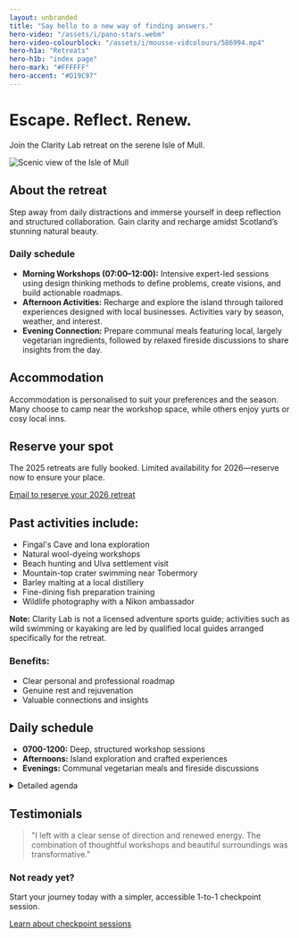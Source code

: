 ```yaml
---
layout: unbranded
title: "Say hello to a new way of finding answers."
hero-video: "/assets/i/pano-stars.webm"
hero-video-colourblock: "/assets/i/mousse-vidcolours/586994.mp4"
hero-h1a: "Retreats"
hero-h1b: "index page"
hero-mark: "#FFFFFF"
hero-accent: "#D19C97"
---
```


<h1 class="govuk-heading-xl">Escape. Reflect. Renew.</h1>
<p class="govuk-body-l">Join the Clarity Lab retreat on the serene Isle of Mull.</p>

<img src="/assets/images/mull-retreat.jpg" alt="Scenic view of the Isle of Mull" class="govuk-!-margin-bottom-8">

<div class="govuk-grid-row">
<div class="govuk-grid-column-two-thirds">

  <h2 class="govuk-heading-m">About the retreat</h2>
  <p class="govuk-body">Step away from daily distractions and immerse yourself in deep reflection and structured collaboration. Gain clarity and recharge amidst Scotland’s stunning natural beauty.</p>

  <h3 class="govuk-heading-s">Daily schedule</h3>
  <ul class="govuk-list govuk-list--bullet">
    <li><strong>Morning Workshops (07:00–12:00):</strong> Intensive expert-led sessions using design thinking methods to define problems, create visions, and build actionable roadmaps.</li>
    <li><strong>Afternoon Activities:</strong> Recharge and explore the island through tailored experiences designed with local businesses. Activities vary by season, weather, and interest.</li>
    <li><strong>Evening Connection:</strong> Prepare communal meals featuring local, largely vegetarian ingredients, followed by relaxed fireside discussions to share insights from the day.</li>
  </ul>

  <h2 class="govuk-heading-m">Accommodation</h2>
  <p class="govuk-body">Accommodation is personalised to suit your preferences and the season. Many choose to camp near the workshop space, while others enjoy yurts or cosy local inns.</p>

  <h2 class="govuk-heading-m">Reserve your spot</h2>
  <p class="govuk-body">The 2025 retreats are fully booked. Limited availability for 2026—reserve now to ensure your place.</p>
  <a href="mailto:info@claritylab.uk?subject=2026%20Retreat%20Reservation" class="govuk-button">Email to reserve your 2026 retreat</a>

  <h2 class="govuk-heading-m">Past activities include:</h2>
  <ul class="govuk-list govuk-list--bullet">
    <li>Fingal's Cave and Iona exploration</li>
    <li>Natural wool-dyeing workshops</li>
    <li>Beach hunting and Ulva settlement visit</li>
    <li>Mountain-top crater swimming near Tobermory</li>
    <li>Barley malting at a local distillery</li>
    <li>Fine-dining fish preparation training</li>
    <li>Wildlife photography with a Nikon ambassador</li>
  </ul>

  <p class="govuk-body govuk-!-font-size-16">
    <strong>Note:</strong> Clarity Lab is not a licensed adventure sports guide; activities such as wild swimming or kayaking are led by qualified local guides arranged specifically for the retreat.
  </p>

</div>

<div class="govuk-grid-column-one-third">
  <h3 class="govuk-heading-s">Benefits:</h3>
  <ul class="govuk-list govuk-list--bullet">
    <li>Clear personal and professional roadmap</li>
    <li>Genuine rest and rejuvenation</li>
    <li>Valuable connections and insights</li>
  </ul>

  <h2 class="govuk-heading-s">Daily schedule</h2>
  <ul class="govuk-list">
    <li><strong>0700-1200:</strong> Deep, structured workshop sessions</li>
    <li><strong>Afternoons:</strong> Island exploration and crafted experiences</li>
    <li><strong>Evenings:</strong> Communal vegetarian meals and fireside discussions</li>
  </ul>

</div>

<div class="govuk-grid-column-full">

  <details class="govuk-details">
    <summary class="govuk-details__summary">
      <span class="govuk-details__summary-text">Detailed agenda</span>
    </summary>
    <div class="govuk-details__text">
      <ul class="govuk-list">
        <li><strong>Day 1 – Discovery:</strong> Arrival, introductions, problem definition, evening reflection.</li>
        <li><strong>Day 2 – Exploration:</strong> Group workshops, individual reflection, collaborative session.</li>
        <li><strong>Day 3 – Action Planning:</strong> Roadmap creation, closing commitments.</li>
      </ul>
    </div>
  </details>

</div>

<div class="govuk-grid-column-full">

  <h2 class="govuk-heading-m">Testimonials</h2>
  <blockquote class="govuk-inset-text">
    "I left with a clear sense of direction and renewed energy. The combination of thoughtful workshops and beautiful surroundings was transformative."
  </blockquote>

  <h3 class="govuk-heading-s">Not ready yet?</h3>
  <p class="govuk-body">Start your journey today with a simpler, accessible 1-to-1 checkpoint session.</p>
  <a class="govuk-link" href="#">Learn about checkpoint sessions</a>

</div>


